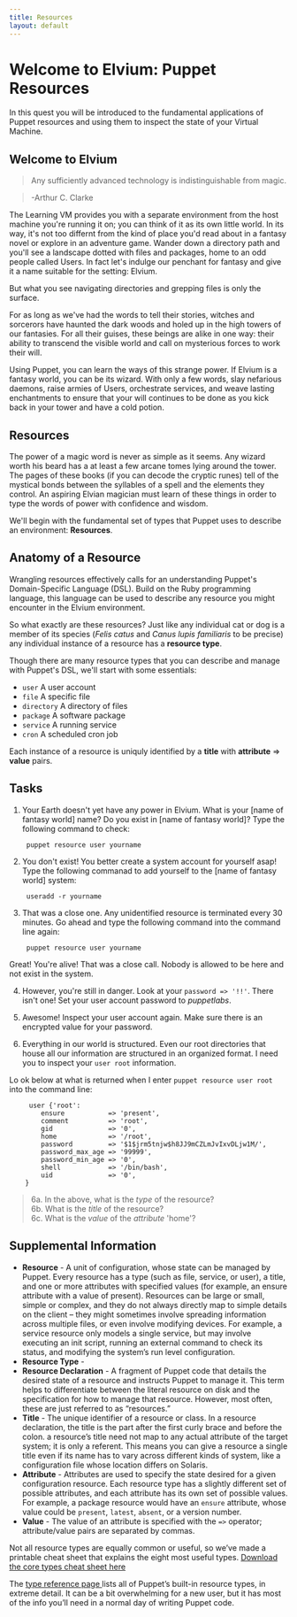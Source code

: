 ```yaml
---
title: Resources
layout: default
---
```


# Welcome to Elvium: Puppet Resources

In this quest you will be introduced to the fundamental applications of Puppet resources and using them to inspect the state of your Virtual Machine.

## Welcome to Elvium

> Any sufficiently advanced technology is indistinguishable from magic.

> -Arthur C. Clarke

The Learning VM provides you with a separate environment from the host machine you're running it on; you can think of it as its own little world. In its way, it's not too differnt from the kind of place you'd read about in a fantasy novel or explore in an adventure game. Wander down a directory path and you'll see a landscape dotted with files and packages, home to an odd people called Users. In fact let's indulge our penchant for fantasy and give it a name suitable for the setting: Elvium. 

But what you see navigating directories and grepping files is only the surface. 

For as long as we've had the words to tell their stories, witches and sorcerors have haunted the dark woods and holed up in the high towers of our fantasies. For all their guises, these beings are alike in one way: their ability to transcend the visible world and call on mysterious forces to work their will.

Using Puppet, you can learn the ways of this strange power. If Elvium is a fantasy world, you can be its wizard. With only a few words, slay nefarious daemons, raise armies of Users, orchestrate services, and weave lasting enchantments to ensure that your will continues to be done as you kick back in your tower and have a cold potion.

<!--
Maybe include a very brief "wow" example here?
-->

## Resources

The power of a magic word is never as simple as it seems. Any wizard worth his beard has a at least a few arcane tomes lying around the tower. The pages of these books (if you can decode the cryptic runes) tell of the mystical bonds between the syllables of a spell and the elements they control. An aspiring Elvian magician must learn of these things in order to type the words of power with confidence and wisdom. 

We'll begin with the fundamental set of types that Puppet uses to describe an environment: **Resources**.

## Anatomy of a Resource

Wrangling resources effectively calls for an understanding Puppet's Domain-Specific Language (DSL). Build on the Ruby programming language, this language can be used to describe any resource you might encounter in the Elvium environment. 

So what exactly are these resources? Just like any individual cat or dog is a member of its species (*Felis catus* and *Canus lupis familiaris* to be precise) any individual instance of a resource has a **resource type**.

Though there are many resource types that you can describe and manage with Puppet's DSL, we'll start with some essentials: 

* `user` A user account
* `file` A specific file
* `directory` A directory of files
* `package` A software package
* `service` A running service
* `cron` A scheduled cron job

Each instance of a resource is uniquly identified by a **title** with **attribute** => **value** pairs.

## Tasks

1. Your Earth doesn't yet have any power in Elvium. What is your [name of fantasy world] name? Do you exist in [name of fantasy world]? Type the following command to check: 

        puppet resource user yourname

2. You don't exist! You better create a system account for yourself asap! Type the following commanad to add yourself to the [name of fantasy world] system:

        useradd -r yourname

3. That was a close one. Any unidentified resource is terminated every 30 minutes. Go ahead and type the following command into the command line again:

        puppet resource user yourname        
Great! You're alive! That was a close call. Nobody is allowed to be here and not exist in the system.

4. However, you're still in danger. Look at your `password => '!!'`. There isn't one! Set your user account password to *puppetlabs*.

5. Awesome! Inspect your user account again. Make sure there is an encrypted value for your password.

6. Everything in our world is structured. Even our root directories that house all our information are structured in an organized format. I need you to inspect your `user root` information. 

Lo
ok below at what is returned when I enter `puppet resource user root` into the command line:
 
         user {'root':
        	ensure           => 'present',
        	comment          => 'root',
        	gid              => '0',
        	home             => '/root',
        	password         => '$1$jrm5tnjw$h8JJ9mCZLmJvIxvDLjw1M/',
        	password_max_age => '99999',
        	password_min_age => '0',
        	shell            => '/bin/bash',
        	uid              => '0',
        }	     

<!-- Carthik
- once the user has entered `puppet resource user root` in the command the display question 6a.
- once the user has entered the correct response in the command line, display question 6b.
- once the user has entered the correct response in the command line, display question 6c.
-->

>6a. In the above, what is the _type_ of the resource?  
6b. What is the _title_ of the resource?  
6c. What is the _value_ of the _attribute_ 'home'?

## Supplemental Information 

* **Resource** - A unit of configuration, whose state can be managed by Puppet. Every resource has a type (such as file, service, or user), a title, and one or more attributes with specified values (for example, an ensure attribute with a value of present). Resources can be large or small, simple or complex, and they do not always directly map to simple details on the client – they might sometimes involve spreading information across multiple files, or even involve modifying devices. For example, a service resource only models a single service, but may involve executing an init script, running an external command to check its status, and modifying the system’s run level configuration.
* **Resource Type** - 
* **Resource Declaration** - A fragment of Puppet code that details the desired state of a resource and instructs Puppet to manage it. This term helps to differentiate between the literal resource on disk and the specification for how to manage that resource. However, most often, these are just referred to as “resources.”
* **Title** - The unique identifier of a resource or class. In a resource declaration, the title is the part after the first curly brace and before the colon. a resource’s title need not map to any actual attribute of the target system; it is only a referent. This means you can give a resource a single title even if its name has to vary across different kinds of system, like a configuration file whose location differs on Solaris.
* **Attribute** - Attributes are used to specify the state desired for a given configuration resource. Each resource type has a slightly different set of possible attributes, and each attribute has its own set of possible values. For example, a package resource would have an `ensure` attribute, whose value could be `present`, `latest`, `absent`, or a version number.
* **Value** - The value of an attribute is specified with the `=>` operator; attribute/value pairs are separated by commas.


Not all resource types are equally common or useful, so weʼve made a printable cheat sheet that explains the eight most useful types. [Download the core types cheat sheet here](http://docs.puppetlabs.com/puppet_core_types_cheatsheet.pdf)

The [type reference page ](http://docs.puppetlabs.com/references/latest/type.html)lists all of Puppetʼs built-in resource types, 	in 	extreme detail. It can be a bit overwhelming for a new user, but 	it 	has most of the info youʼll need in a normal day of writing Puppet code. 
